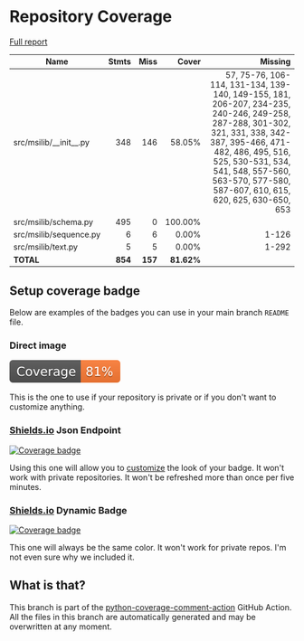# Repository Coverage

[Full report](https://htmlpreview.github.io/?https://github.com/marcelotduarte/python-msilib/blob/python-coverage-comment-action-data/htmlcov/index.html)

| Name                       |    Stmts |     Miss |      Cover |   Missing |
|--------------------------- | -------: | -------: | ---------: | --------: |
| src/msilib/\_\_init\_\_.py |      348 |      146 |     58.05% |57, 75-76, 106-114, 131-134, 139-140, 149-155, 181, 206-207, 234-235, 240-246, 249-258, 287-288, 301-302, 321, 331, 338, 342-387, 395-466, 471-482, 486, 495, 516, 525, 530-531, 534, 541, 548, 557-560, 563-570, 577-580, 587-607, 610, 615, 620, 625, 630-650, 653 |
| src/msilib/schema.py       |      495 |        0 |    100.00% |           |
| src/msilib/sequence.py     |        6 |        6 |      0.00% |     1-126 |
| src/msilib/text.py         |        5 |        5 |      0.00% |     1-292 |
|                  **TOTAL** |  **854** |  **157** | **81.62%** |           |


## Setup coverage badge

Below are examples of the badges you can use in your main branch `README` file.

### Direct image

[![Coverage badge](https://raw.githubusercontent.com/marcelotduarte/python-msilib/python-coverage-comment-action-data/badge.svg)](https://htmlpreview.github.io/?https://github.com/marcelotduarte/python-msilib/blob/python-coverage-comment-action-data/htmlcov/index.html)

This is the one to use if your repository is private or if you don't want to customize anything.

### [Shields.io](https://shields.io) Json Endpoint

[![Coverage badge](https://img.shields.io/endpoint?url=https://raw.githubusercontent.com/marcelotduarte/python-msilib/python-coverage-comment-action-data/endpoint.json)](https://htmlpreview.github.io/?https://github.com/marcelotduarte/python-msilib/blob/python-coverage-comment-action-data/htmlcov/index.html)

Using this one will allow you to [customize](https://shields.io/endpoint) the look of your badge.
It won't work with private repositories. It won't be refreshed more than once per five minutes.

### [Shields.io](https://shields.io) Dynamic Badge

[![Coverage badge](https://img.shields.io/badge/dynamic/json?color=brightgreen&label=coverage&query=%24.message&url=https%3A%2F%2Fraw.githubusercontent.com%2Fmarcelotduarte%2Fpython-msilib%2Fpython-coverage-comment-action-data%2Fendpoint.json)](https://htmlpreview.github.io/?https://github.com/marcelotduarte/python-msilib/blob/python-coverage-comment-action-data/htmlcov/index.html)

This one will always be the same color. It won't work for private repos. I'm not even sure why we included it.

## What is that?

This branch is part of the
[python-coverage-comment-action](https://github.com/marketplace/actions/python-coverage-comment)
GitHub Action. All the files in this branch are automatically generated and may be
overwritten at any moment.